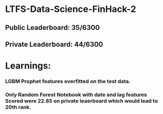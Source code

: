 # LTFS-Data-Science-FinHack-2
## Public Leaderboard: 35/6300
## Private Leaderboard: 44/6300

# Learnings:

### LGBM Prophet features overfitted on the test data.
### Only Random Forest Notebook with date and lag features Scored were 22.85 on private leaerboard which would lead to 20th rank.
